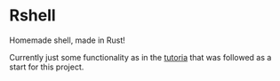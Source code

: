# Rshell
Homemade shell, made in Rust!

Currently just some functionality as in the [tutoria](https://www.joshmcguigan.com/blog/build-your-own-shell-rust/) that was followed as a start for this project. 
